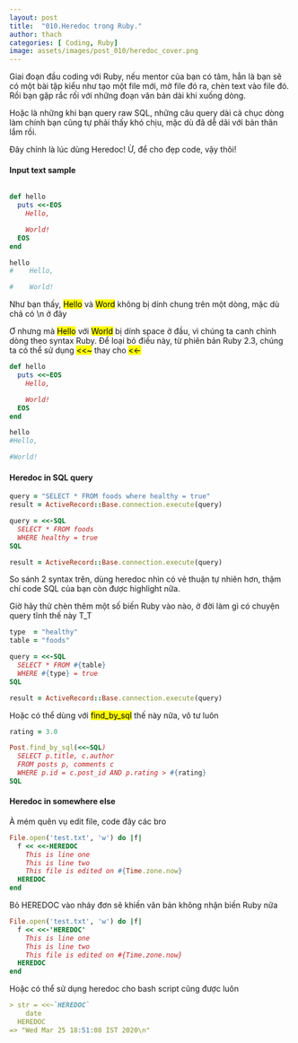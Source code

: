 ```yaml
---
layout: post
title:  "010.Heredoc trong Ruby."
author: thach
categories: [ Coding, Ruby]
image: assets/images/post_010/heredoc_cover.png
---
```

Giai đoạn đầu coding với Ruby, nếu mentor của bạn có tâm, hẳn là bạn sẽ có một bài tập kiểu như tạo một file mới, mở file đó ra, chèn text vào file đó. Rồi bạn gặp rắc rối với những đoạn văn bản dài khi xuống dòng.

Hoặc là những khi bạn query raw SQL, những câu query dài cả chục dòng làm chính bạn cũng tự phải thấy khó chịu, mặc dù đã dễ dãi với bản thân lắm rồi.

Đây chính là lúc dùng Heredoc! Ừ, để cho đẹp code, vậy thôi!

#### Input text sample
```Ruby

def hello
  puts <<-EOS
    Hello,

    World!
  EOS
end

hello
#    Hello,

#    World!
```

Như bạn thấy, <mark>Hello</mark> và <mark>Word</mark> không bị dính chung trên một dòng, mặc dù chả có \n ở đây

Ơ nhưng mà <mark>Hello</mark> với <mark>World</mark> bị dính space ở đầu, vì chúng ta canh chỉnh dòng theo syntax Ruby. Để loại bỏ điều này, từ phiên bản Ruby 2.3, chúng ta có thể sử dụng <mark><<~</mark> thay cho <mark><<-</mark>

```Ruby
def hello
  puts <<~EOS
    Hello,

    World!
  EOS
end

hello
#Hello,

#World!
```

#### Heredoc in SQL query
```Ruby
query = "SELECT * FROM foods where healthy = true"
result = ActiveRecord::Base.connection.execute(query)

query = <<-SQL
  SELECT * FROM foods
  WHERE healthy = true
SQL

result = ActiveRecord::Base.connection.execute(query)
```
So sánh 2 syntax trên, dùng heredoc nhìn có vẻ thuận tự nhiên hơn, thậm chí code SQL của bạn còn được highlight nữa.

Giờ hãy thử chèn thêm một số biến Ruby vào nào, ở đời làm gì có chuyện query tĩnh thế này T_T

```Ruby
type  = "healthy"
table = "foods"

query = <<-SQL
  SELECT * FROM #{table}
  WHERE #{type} = true
SQL

result = ActiveRecord::Base.connection.execute(query)
```

Hoặc có thể dùng với <mark>find_by_sql</mark> thế này nữa, vô tư luôn

```Ruby
rating = 3.0

Post.find_by_sql(<<~SQL)
  SELECT p.title, c.author
  FROM posts p, comments c
  WHERE p.id = c.post_id AND p.rating > #{rating}
SQL
```

#### Heredoc in somewhere else
À mém quên vụ edit file, code đây các bro

```Ruby
File.open('test.txt', 'w') do |f|
  f << <<-HEREDOC
    This is line one
    This is line two
    This file is edited on #{Time.zone.now}
  HEREDOC
end
```
Bỏ HEREDOC vào nháy đơn sẽ khiến văn bản không nhận biến Ruby nữa

```Ruby
File.open('test.txt', 'w') do |f|
  f << <<-'HEREDOC'
    This is line one
    This is line two
    This file is edited on #{Time.zone.now}
  HEREDOC
end
```

Hoặc có thể sử dụng heredoc cho bash script cũng được luôn
```md
> str = <<~`HEREDOC`
    date
  HEREDOC
=> "Wed Mar 25 18:51:08 IST 2020\n"
```

